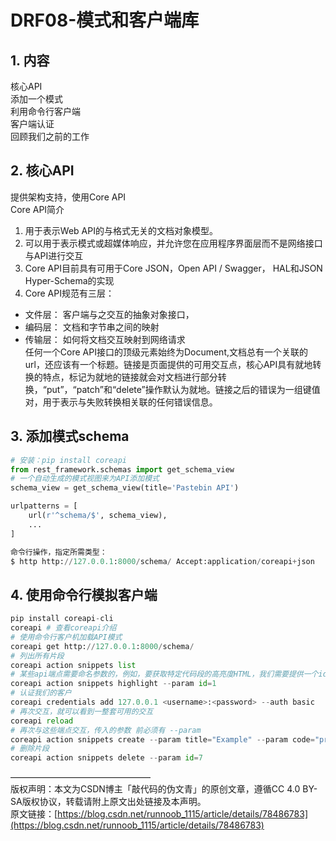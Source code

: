 # DRF08-模式和客户端库
## 1. 内容
核心API  
添加一个模式  
利用命令行客户端  
客户端认证  
回顾我们之前的工作

## 2. 核心API
提供架构支持，使用Core API  
Core API简介

1. 用于表示Web API的与格式无关的文档对象模型。
1. 可以用于表示模式或超媒体响应，并允许您在应用程序界面层而不是网络接口与API进行交互
1. Core API目前具有可用于Core JSON，Open API / Swagger， HAL和JSON Hyper-Schema的实现
1. Core API规范有三层：

- 文件层： 客户端与之交互的抽象对象接口，  
- 编码层： 文档和字节串之间的映射  
- 传输层： 如何将文档交互映射到网络请求  
任何一个Core API接口的顶级元素始终为Document,文档总有一个关联的url，还应该有一个标题。链接是页面提供的可用交互点，核心API具有就地转换的特点，标记为就地的链接就会对文档进行部分转换，“put”，“patch”和“delete”操作默认为就地。链接之后的错误为一组键值对，用于表示与失败转换相关联的任何错误信息。


## 3. 添加模式schema
```python
# 安装：pip install coreapi
from rest_framework.schemas import get_schema_view
# 一个自动生成的模式视图来为API添加模式
schema_view = get_schema_view(title='Pastebin API')

urlpatterns = [
    url(r'^schema/$', schema_view),
    ...
]

命令行操作，指定所需类型：
$ http http://127.0.0.1:8000/schema/ Accept:application/coreapi+json
```

## 4. 使用命令行模拟客户端
```python
pip install coreapi-cli
coreapi # 查看coreapi介绍
# 使用命令行客户机加载API模式
coreapi get http://127.0.0.1:8000/schema/
# 列出所有片段
coreapi action snippets list
# 某些api端点需要命名参数的，例如，要获取特定代码段的高亮度HTML，我们需要提供一个id。
coreapi action snippets highlight --param id=1
# 认证我们的客户
coreapi credentials add 127.0.0.1 <username>:<password> --auth basic
# 再次交互，就可以看到一整套可用的交互
coreapi reload
# 再次与这些端点交互，传入的参数 前必须有 --param
coreapi action snippets create --param title="Example" --param code="print('hello, world')"
# 删除片段
coreapi action snippets delete --param id=7
```

————————————————  
版权声明：本文为CSDN博主「敲代码的伪文青」的原创文章，遵循CC 4.0 BY-SA版权协议，转载请附上原文出处链接及本声明。  
原文链接：[https://blog.csdn.net/runnoob_1115/article/details/78486783](https://blog.csdn.net/runnoob_1115/article/details/78486783)

